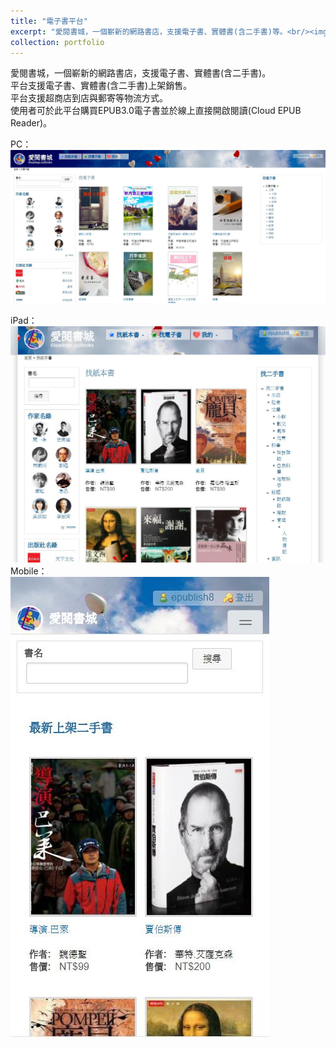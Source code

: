 ```yaml
---
title: "電子書平台"
excerpt: "愛閱書城，一個嶄新的網路書店，支援電子書、實體書(含二手書)等。<br/><img src='/images/ipad2-500x300.jpg'>"
collection: portfolio
---
```


愛閱書城，一個嶄新的網路書店，支援電子書、實體書(含二手書)。<br/>
平台支援電子書、實體書(含二手書)上架銷售。<br/>
平台支援超商店到店與郵寄等物流方式。<br/>
使用者可於此平台購買EPUB3.0電子書並於線上直接開啟閱讀(Cloud EPUB Reader)。<br/>

PC：<br/>
<img src='/images/ireadings/Home-ebook.jpg'><br/>

iPad：<br/>
<img src='/images/ireadings/ipad2.jpg'>
Mobile：<br/>
<img src='/images/ireadings/mobile-home.jpg'><br/>
